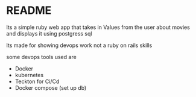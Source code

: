 # README

Its a simple ruby web app that takes in Values from the user about movies and displays it using postgress sql

Its made for showing devops work not a ruby on rails skills

some devops tools used are
* Docker
* kubernetes
* Teckton for Ci/Cd
* Docker compose (set up db)
